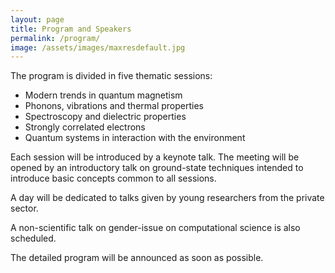 ```yaml
---
layout: page
title: Program and Speakers
permalink: /program/
image: /assets/images/maxresdefault.jpg
---
```

The program is divided in five thematic sessions:

* Modern trends in quantum magnetism
* Phonons, vibrations and thermal properties
* Spectroscopy and dielectric properties
* Strongly correlated electrons
* Quantum systems in interaction with the environment

Each session will be introduced by a keynote talk. 
The meeting will be opened by an introductory talk on ground-state techniques intended to introduce basic concepts common to all sessions.

A day will be dedicated to talks given by young researchers from the private sector. 

A non-scientific talk on gender-issue on computational science is also scheduled.

The detailed program will be announced as soon as possible.
